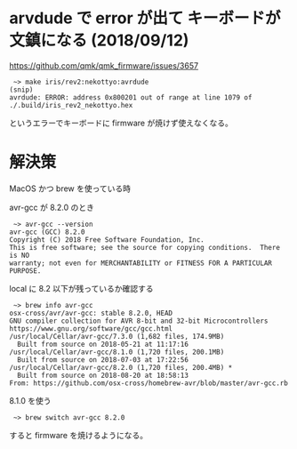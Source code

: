 arvdude で error が出て キーボードが文鎮になる (2018/09/12)
===

https://github.com/qmk/qmk_firmware/issues/3657


```
 ~> make iris/rev2:nekottyo:avrdude
(snip)
avrdude: ERROR: address 0x800201 out of range at line 1079 of ./.build/iris_rev2_nekottyo.hex
```

というエラーでキーボードに firmware が焼けず使えなくなる。

# 解決策

MacOS かつ brew を使っている時

avr-gcc が 8.2.0 のとき

```
 ~> avr-gcc --version
avr-gcc (GCC) 8.2.0
Copyright (C) 2018 Free Software Foundation, Inc.
This is free software; see the source for copying conditions.  There is NO
warranty; not even for MERCHANTABILITY or FITNESS FOR A PARTICULAR PURPOSE.
```

local に 8.2 以下が残っているか確認する

```
 ~> brew info avr-gcc
osx-cross/avr/avr-gcc: stable 8.2.0, HEAD
GNU compiler collection for AVR 8-bit and 32-bit Microcontrollers
https://www.gnu.org/software/gcc/gcc.html
/usr/local/Cellar/avr-gcc/7.3.0 (1,682 files, 174.9MB)
  Built from source on 2018-05-21 at 11:17:16
/usr/local/Cellar/avr-gcc/8.1.0 (1,720 files, 200.1MB)
  Built from source on 2018-07-03 at 17:22:56
/usr/local/Cellar/avr-gcc/8.2.0 (1,720 files, 200.4MB) *
  Built from source on 2018-08-20 at 18:58:13
From: https://github.com/osx-cross/homebrew-avr/blob/master/avr-gcc.rb
```

8.1.0 を使う

```
 ~> brew switch avr-gcc 8.2.0
```

すると firmware を焼けるようになる。

